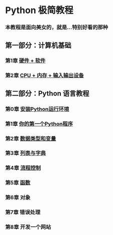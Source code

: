 # Python 极简教程

### 本教程是面向美女的，就是...特别好看的那种

## 第一部分：计算机基础
### 第1章 [硬件 + 软件](https://github.com/tongzhg/Python/blob/master/lessons/part1/1.md)
### 第2章 [CPU + 内存 + 输入输出设备](https://github.com/tongzhg/Python/blob/master/lessons/part1/2.md)
## 第二部分：Python 语言教程
### 第0章 [安装Python运行环境](https://github.com/tongzhg/Python/blob/master/lessons/part2/0.md)
### 第1章 [你的第一个Python程序](https://github.com/tongzhg/Python/blob/master/lessons/part2/1.md)
### 第2章 [数据类型和变量](https://github.com/tongzhg/Python/blob/master/lessons/part2/2.md)
### 第3章 [列表与字典](https://github.com/tongzhg/Python/blob/master/lessons/part2/3.md)
### 第4章 [流程控制](https://github.com/tongzhg/Python/blob/master/lessons/part2/4.md)
### 第5章 [函数](https://github.com/tongzhg/Python/blob/master/lessons/part2/5.md)
### 第6章 对象
### 第7章 错误处理
### 第8章 开发一个网站
